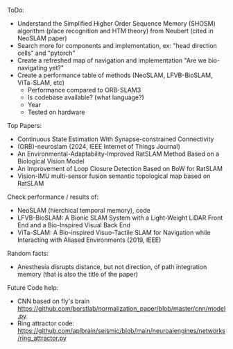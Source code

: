 ToDo:
- Understand the Simplified Higher Order Sequence Memory (SHOSM) algorithm (place recognition and HTM theory) from Neubert (cited in NeoSLAM paper)
- Search more for components and implementation, ex: "head direction cells" and "pytorch"
- Create a refreshed map of navigation and implementation "Are we bio-navigating yet?"
- Create a performance table of methods (NeoSLAM, LFVB-BioSLAM, ViTa-SLAM, etc)
    - Performance compared to ORB-SLAM3
    - Is codebase available? (what language?)
    - Year
    - Tested on hardware

Top Papers:
- Continuous State Estimation With Synapse-constrained Connectivity
- (ORB)-neuroslam (2024, IEEE Internet of Things Journal)
- An Environmental-Adaptability-Improved RatSLAM Method Based on a Biological Vision Model
- An Improvement of Loop Closure Detection Based on BoW for RatSLAM
- Vision-IMU multi-sensor fusion semantic topological map based on RatSLAM

Check performance / results of:
- NeoSLAM (hierchical temporal memory), code
- LFVB-BioSLAM: A Bionic SLAM System with a Light-Weight LiDAR Front End and a Bio-Inspired Visual Back End
- ViTa-SLAM: A Bio-inspired Visuo-Tactile SLAM for Navigation while Interacting with Aliased Environments (2019, IEEE)


Random facts:
- Anesthesia disrupts distance, but not direction, of path integration memory (that is also the title of the paper)

Future Code help:
- CNN based on fly's brain https://github.com/borstlab/normalization_paper/blob/master/cnn/model.py
- Ring attractor code: https://github.com/aplbrain/seismic/blob/main/neuroaiengines/networks/ring_attractor.py 
